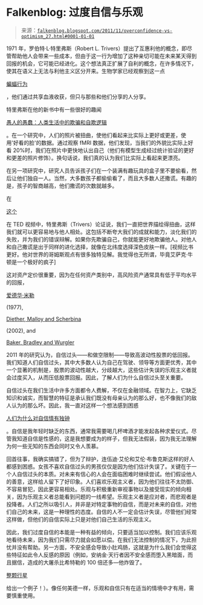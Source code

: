 <!--yml

类别：未分类

日期：2024 年 5 月 12 日 20:38:55

-->

# Falkenblog: 过度自信与乐观

> 来源：[`falkenblog.blogspot.com/2011/11/overconfidence-vs-optimism_27.html#0001-01-01`](http://falkenblog.blogspot.com/2011/11/overconfidence-vs-optimism_27.html#0001-01-01)

1971 年，罗伯特·L·特里弗斯（Robert L. Trivers）提出了互惠利他的概念，即尽管帮助他人会带来一些成本，但由于这一行为增加了这种亲切可能在未来某天得到回报的机会，它可能已经进化。这个想法真正扩展了自利的概念，在许多情况下，使其在语义上无法与利他主义区分开来。生物学家已经观察到这一点

[蝙蝠行为](http://www.nature.com/nature/journal/v308/n5955/abs/308181a0.html)

，他们通过共享血液收获，但只与那些和他们分享的人分享。

特里弗斯在他的新书中有一些很好的趣闻

[愚人的愚蠢：人类生活中的欺骗和自欺逻辑](http://www.amazon.com/Folly-Fools-Logic-Deceit-Self-Deception/dp/0465027555/ref=sr_1_1?s=books&ie=UTF8&qid=1322359768&sr=1-1)

。在一个研究中，人们的照片被扭曲，使他们看起来比实际上更好或更差，使用'好看的脸'的数据。通过观察 fMRI 数据，他们发现，当我们的外貌比实际上好看 20%时，我们在照片中更快地认出自己（他们有模型生成经过统计验证的更好和更差的照片修饰）。换句话说，我们真的认为我们比实际上看起来更漂亮。

在另一项研究中，研究人员告诉孩子们在一个装满有趣玩具的盒子里不要偷看，然后让他们独自一人。当然，大多数孩子都偷偷看了，而且大多数人还撒谎。有趣的是，孩子的智商越高，他们撒谎的次数就越多。

在

[这个](http://www.youtube.com/watch?v=dAljJfR3HZ0)

在 TED 视频中，特里弗斯（Trivers）论证说，我们一直把世界描绘得扭曲，这样我们就可以更容易地与他人相处。这包括不断夸大我们的成就和能力，淡化我们的失败，并为我们的错误辩解。如果你先欺骗自己，你就能更好地欺骗他人。对他人和自己撒谎是出于同样的进化选择，就像在北纬度选择深色皮肤一样。[视频比书更好。他对世界的哥姆斯观点有很多独特见解。我觉得也无所谓，毕竟艾萨克·牛顿是一个极好的疯子]

这对资产定价很重要，因为在任何资产类别中，高风险资产通常具有低于平均水平的回报，

[爱德华·米勒](http://www.jstor.org/pss/2326520)

(1977),

[Diether, Malloy and Scherbina](http://papers.ssrn.com/sol3/papers.cfm?abstract_id=472362)

(2002), and

[Baker, Bradley and Wurgler](http://www.acadian-asset.com/documents/FAJArticleJanFeb2011.pdf)

2011 年的研究认为，自信过头——和做空限制——导致高波动性股票的低回报。我们知道人们自信过头，其中大多数人认为自己在驾驶、领导等方面更优秀，其中一个显著的机制是，股票的波动性越大，分歧越大，这些估计失误的乐观主义者就会过度买入，从而压低股票回报。因此，了解人们为什么自信过头至关重要。

自信过头在我们生活中许多方面都令人费解，不仅在金融领域。在智力上，它缺乏知识和诚实，而智慧的特征是承认我们既没有母亲认为的那么好，也不像我们的敌人认为的那么坏。因此，我一直对这样一个想法感到困惑

[人们为什么对自信情有独钟](http://www.psychologytoday.com/blog/insight-is-2020/201105/the-secret-behind-who-is-sexy)

。自信是我年轻时缺乏的东西，通常我需要喝几杯啤酒才能发起各种求爱仪式。尽管我知道自信是性感的，这是我想要成为的样子，但我无法假装，因为我无法理解为何一些无知的东西会同时又令人羡慕。

回首往事，我确实搞错了，但为了辩护，连伍迪·艾伦和艾伦·布鲁克斯这样的好人都感到困惑。女孩不喜欢自信过头的男孩仅仅是因为他们估计失误了。关键在于一个人自信过头的本质。对未来有信心的人会在面临困难时继续尝试。他们假设他人的善意，这样给人留下了好印象。人们喜欢乐观主义者，因为他们往往不太防御、不容易冒犯，因此更容易相处。乐观与积极重新审视事物以及接受现实的倾向相关，因为乐观主义者总能看到问题的一线希望。乐观主义者是应对者，而悲观者是投降者。人们之所以吸引人，并非是对特定事物的自信，而是对未来的自信，对他们自己的未来，这是一种理性的态度。自信的人不一定会估计失误，尽管他们经常这样做，但他们的自信实际上只是对他们自己生活的乐观主义。

因此，我们过度自信的本能是一种有益的倾向，只要适当加以控制。我们应该乐观地看待未来，因为我们只需尽力就会如愿以偿。在我们无法控制的情况下，为此担忧并没有帮助。另一方面，不安全感会导致小肚鸡肠，这就是为什么我们会觉得这些特征如此令人反感的原因（例如，安纳金·天行者因不安全感而堕入黑暗面，而且据信，造成的大屠杀比希特勒的 100 倍还多—他炸毁了。

[整颗行星](http://www.stardestroyer.net/Empire/Tech/Beam/Alderaan.html)

给出一个例子！）。像任何美德一样，乐观和自信只有在适当的情境中才有用，需要慎重使用。
